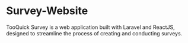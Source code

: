 # Survey-Website
TooQuick Survey is a web application built with Laravel and ReactJS, designed to streamline the process of creating and conducting surveys.
